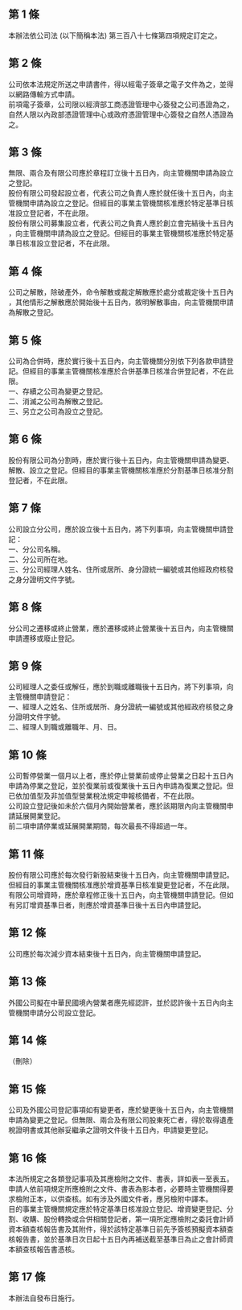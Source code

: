 第 1 條
-------
本辦法依公司法 (以下簡稱本法) 第三百八十七條第四項規定訂定之。

第 2 條
-------
公司依本法規定所送之申請書件，得以經電子簽章之電子文件為之，並得  
以網路傳輸方式申請。  
前項電子簽章，公司限以經濟部工商憑證管理中心簽發之公司憑證為之，  
自然人限以內政部憑證管理中心或政府憑證管理中心簽發之自然人憑證為  
之。

第 3 條
-------
無限、兩合及有限公司應於章程訂立後十五日內，向主管機關申請為設立  
之登記。  
股份有限公司發起設立者，代表公司之負責人應於就任後十五日內，向主  
管機關申請為設立之登記。但經目的事業主管機關核准應於特定基準日核  
准設立登記者，不在此限。  
股份有限公司募集設立者，代表公司之負責人應於創立會完結後十五日內  
，向主管機關申請為設立之登記。但經目的事業主管機關核准應於特定基  
準日核准設立登記者，不在此限。

第 4 條
-------
公司之解散，除破產外，命令解散或裁定解散應於處分或裁定後十五日內  
，其他情形之解散應於開始後十五日內，敘明解散事由，向主管機關申請  
為解散之登記。

第 5 條
-------
公司為合併時，應於實行後十五日內，向主管機關分別依下列各款申請登  
記。但經目的事業主管機關核准應於合併基準日核准合併登記者，不在此  
限。  
一、存續之公司為變更之登記。  
二、消滅之公司為解散之登記。  
三、另立之公司為設立之登記。

第 6 條
-------
股份有限公司為分割時，應於實行後十五日內，向主管機關申請為變更、  
解散、設立之登記。但經目的事業主管機關核准應於分割基準日核准分割  
登記者，不在此限。

第 7 條
-------
公司設立分公司，應於設立後十五日內，將下列事項，向主管機關申請登  
記：  
一、分公司名稱。  
二、分公司所在地。  
三、分公司經理人姓名、住所或居所、身分證統一編號或其他經政府核發  
    之身分證明文件字號。

第 8 條
-------
分公司之遷移或終止營業，應於遷移或終止營業後十五日內，向主管機關  
申請遷移或廢止登記。

第 9 條
-------
公司經理人之委任或解任，應於到職或離職後十五日內，將下列事項，向  
主管機關申請登記：  
一、經理人之姓名、住所或居所、身分證統一編號或其他經政府核發之身  
    分證明文件字號。  
二、經理人到職或離職年、月、日。

第 10 條
--------
公司暫停營業一個月以上者，應於停止營業前或停止營業之日起十五日內  
申請為停業之登記，並於復業前或復業後十五日內申請為復業之登記。但  
已依加值型及非加值型營業稅法規定申報核備者，不在此限。  
公司設立登記後如未於六個月內開始營業者，應於該期限內向主管機關申  
請延展開業登記。  
前二項申請停業或延展開業期間，每次最長不得超過一年。

第 11 條
--------
股份有限公司應於每次發行新股結束後十五日內，向主管機關申請登記。  
但經目的事業主管機關核准應於增資基準日核准變更登記者，不在此限。  
有限公司增資時，應於章程修正後十五日內，向主管機關申請登記。但如  
有另訂增資基準日者，則應於增資基準日後十五日內申請登記。

第 12 條
--------
公司應於每次減少資本結束後十五日內，向主管機關申請登記。

第 13 條
--------
外國公司擬在中華民國境內營業者應先經認許，並於認許後十五日內向主  
管機關申請分公司設立登記。

第 14 條
--------
（刪除）

第 15 條
--------
公司及外國公司登記事項如有變更者，應於變更後十五日內，向主管機關  
申請為變更之登記。但無限、兩合及有限公司股東死亡者，得於取得遺產  
稅證明書或其他辦妥繼承之證明文件後十五日內，申請變更登記。

第 16 條
--------
本法所規定之各類登記事項及其應檢附之文件、書表，詳如表一至表五。  
申請人依前項規定所應檢附之文件、書表為影本者，必要時主管機關得要  
求檢附正本，以供查核。如有涉及外國文件者，應另檢附中譯本。  
目的事業主管機關規定應於特定基準日核准設立登記、增資變更登記、分  
割、收購、股份轉換或合併相關登記者，第一項所定應檢附之委託會計師  
資本額查核報告書及其附件，得於該特定基準日前先予簽核預擬資本額查  
核報告書，並於基準日次日起十五日內再補送截至基準日為止之會計師資  
本額查核報告書憑核。

第 17 條
--------
本辦法自發布日施行。

